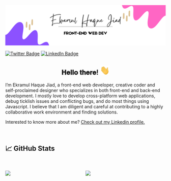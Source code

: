 [![Jiad's GitHub Banner](./GitHubHeader.png)]()

[![Twitter Badge](https://img.shields.io/badge/Twitter-Profile-informational?style=flat&logo=twitter&logoColor=white&color=1CA2F1)](https://twitter.com/CalmJiad)
[![LinkedIn Badge](https://img.shields.io/badge/LinkedIn-Profile-informational?style=flat&logo=linkedin&logoColor=white&color=0D76A8)](https://www.linkedin.com/in/CalmJiad)

<h2 align="center">
 𝐇𝐞𝐥𝐥𝐨 𝐭𝐡𝐞𝐫𝐞! <Fellow Programmaers /> <img src="https://github.com/ABSphreak/ABSphreak/blob/master/gifs/Hi.gif" width="30px">
</h2>

I’m Ekramul Haque Jiad, a front-end web developer, creative coder and self-proclaimed designer who specializes in both front-end and back-end development. I mostly love to develop cross-platform web applications, debug ticklish issues and conflicting bugs, and do most things using Javascript. I believe that I am diligent and careful at contributing to a highly collaborative work environment and finding solutions. 

Interested to know more about me? [Check out my Linkedin profile.](https://www.linkedin.com/in/CalmJiad)

<br>

## &#x1f4c8; GitHub Stats

<br>

<p align="center">
<a href="https://github.com/calmjiad">
  <img align="left" height="180em" src="https://github-readme-stats-eight-theta.vercel.app/api?username=calmjiad&show_icons=true&theme=gotham&include_all_commits=true&count_private=true"/>
  <img align="rightt" height="180em" src="https://github-readme-stats-eight-theta.vercel.app/api/top-langs/?username=calmjiad&layout=compact&langs_count=8&theme=gotham"/>
</a>
</p>
